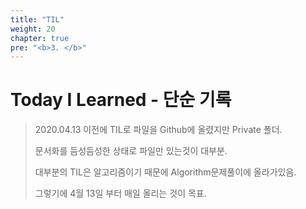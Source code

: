 ```yaml
---
title: "TIL"
weight: 20
chapter: true
pre: "<b>3. </b>"
---
```


# Today I Learned - 단순 기록

> 2020.04.13 이전에 TIL로 파일을 Github에 올렸지만 Private 폴더.
>
> 문서화를 듬성듬성한 상태로 파일만 있는것이 대부분.
>
> 대부분의 TIL은 알고리즘이기 때문에 Algorithm문제풀이에 올라가있음.
>
> 그렇기에 4월 13일 부터 매일 올리는 것이 목표.